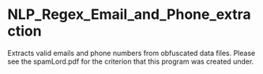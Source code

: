 # NLP_Regex_Email_and_Phone_extraction
Extracts valid emails and phone numbers from obfuscated data files.
Please see the spamLord.pdf for the criterion that this program was created under.
